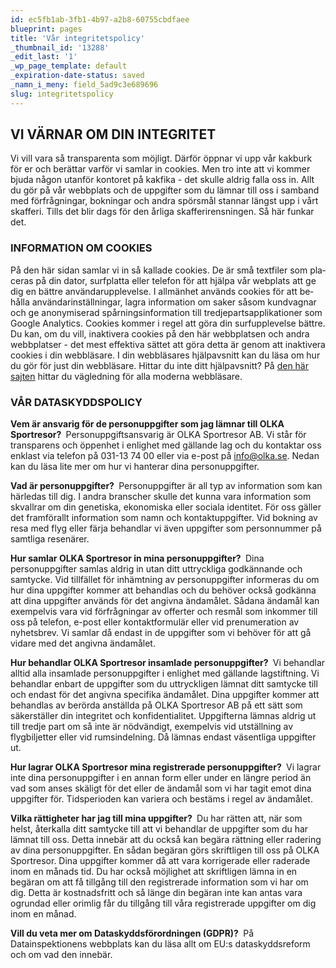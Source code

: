 ```yaml
---
id: ec5fb1ab-3fb1-4b97-a2b8-60755cbdfaee
blueprint: pages
title: 'Vår integritetspolicy'
_thumbnail_id: '13288'
_edit_last: '1'
_wp_page_template: default
_expiration-date-status: saved
_namn_i_meny: field_5ad9c3e689696
slug: integritetspolicy
---
```

<h2>VI VÄRNAR OM DIN INTEGRITET</h2>
Vi vill vara så transparenta som möjligt. Därför öppnar vi upp vår kakburk för er och berättar varför vi samlar in cookies. Men tro inte att vi kommer bjuda någon utanför kontoret på kakfika - det skulle aldrig falla oss in. Allt du gör på vår webbplats och de uppgifter som du lämnar till oss i samband med förfrågningar, bokningar och andra spörsmål stannar längst upp i vårt skafferi. Tills det blir dags för den årliga skafferirensningen. Så här funkar det.
<h3>INFORMATION OM COOKIES</h3>
<span id="result_box" class="" lang="sv">På den här sidan samlar vi in så kallade cookies. De är små textfiler som placeras på din dator, surfplatta eller telefon för att hjälpa vår webplats att ge dig en bättre användarupplevelse. I allmänhet används cookies för att behålla användarinställningar, lagra information om saker såsom kundvagnar och ge anonymiserad spårningsinformation till tredjepartsapplikationer som Google Analytics. <span class="">Cookies kommer i regel att göra din surfupplevelse bättre.</span> <span class="">Du kan, om du vill, inaktivera cookies på den här webbplatsen och andra webbplatser</span> - d<span class="">et mest effektiva sättet att göra detta är genom att inaktivera cookies i din webbläsare.</span> I<span class=""> din webbläsares hjälpavsnitt kan du läsa om hur du gör för just din webbläsare. Hittar du inte ditt hjälpavsnitt? På <a href="http://www.aboutcookies.org">den här sajten</a> hittar du vägledning för alla moderna webbläsare.</span></span>
<h3>VÅR DATASKYDDSPOLICY</h3>
<strong>Vem är ansvarig för de personuppgifter som jag lämnar till OLKA Sportresor? </strong>
Personuppgiftsansvarig är OLKA Sportresor AB. Vi står för transparens och öppenhet i enlighet med gällande lag och du kontaktar oss enklast via telefon på 031-13 74 00 eller via e-post på <a href="mailto:info@olka.se" rel="noreferrer">info@olka.se</a>. Nedan kan du läsa lite mer om hur vi hanterar dina personuppgifter.
<p dir="auto"><strong>Vad är personuppgifter? </strong>
Personuppgifter är all typ av information som kan härledas till dig. I andra branscher skulle det kunna vara information som skvallrar om din genetiska, ekonomiska eller sociala identitet. För oss gäller det framförallt information som namn och kontaktuppgifter. Vid bokning av resa med flyg eller färja behandlar vi även uppgifter som personnummer på samtliga resenärer.</p>
<p dir="auto"><strong>Hur samlar OLKA Sportresor in mina personuppgifter? </strong>
Dina personuppgifter samlas aldrig in utan ditt uttryckliga godkännande och samtycke. Vid tillfället för inhämtning av personuppgifter informeras du om hur dina uppgifter kommer att behandlas och du behöver också godkänna att dina uppgifter används för det angivna ändamålet. Sådana ändamål kan exempelvis vara vid förfrågningar av offerter och resmål som inkommer till oss på telefon, e-post eller kontaktformulär eller vid prenumeration av nyhetsbrev. Vi samlar då endast in de uppgifter som vi behöver för att gå vidare med det angivna ändamålet.</p>
<p dir="auto"><strong>Hur behandlar OLKA Sportresor insamlade personuppgifter? </strong>
Vi behandlar alltid alla insamlade personuppgifter i enlighet med gällande lagstiftning. Vi behandlar enbart de uppgifter som du uttryckligen lämnat ditt samtycke till och endast för det angivna specifika ändamålet. Dina uppgifter kommer att behandlas av berörda anställda på OLKA Sportresor AB på ett sätt som säkerställer din integritet och konfidentialitet. Uppgifterna lämnas aldrig ut till tredje part om så inte är nödvändigt, exempelvis vid utställning av flygbiljetter eller vid rumsindelning. Då lämnas endast väsentliga uppgifter ut.</p>
<p dir="auto"><strong>Hur lagrar OLKA Sportresor mina registrerade personuppgifter? </strong>
Vi lagrar inte dina personuppgifter i en annan form eller under en längre period än vad som anses skäligt för det eller de ändamål som vi har tagit emot dina uppgifter för. Tidsperioden kan variera och bestäms i regel av ändamålet.</p>
<p dir="auto"><strong>Vilka rättigheter har jag till mina uppgifter? </strong>
Du har rätten att, när som helst, återkalla ditt samtycke till att vi behandlar de uppgifter som du har lämnat till oss. Detta innebär att du också kan begära rättning eller radering av dina personuppgifter. En sådan begäran görs skriftligen till oss på OLKA Sportresor. Dina uppgifter kommer då att vara korrigerade eller raderade inom en månads tid. Du har också möjlighet att skriftligen lämna in en begäran om att få tillgång till den registrerade information som vi har om dig. Detta är kostnadsfritt och så länge din begäran inte kan antas vara ogrundad eller orimlig får du tillgång till våra registrerade uppgifter om dig inom en månad.</p>
<p dir="auto"><strong>Vill du veta mer om Dataskyddsförordningen (GDPR)? </strong>
På Datainspektionens webbplats kan du läsa allt om EU:s dataskyddsreform och om vad den innebär.</p>

<div class="c-dialog__content"></div>